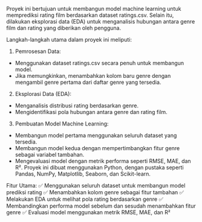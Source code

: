 Proyek ini bertujuan untuk membangun model machine learning untuk memprediksi rating film berdasarkan dataset ratings.csv. Selain itu, dilakukan eksplorasi data (EDA) untuk menganalisis hubungan antara genre film dan rating yang diberikan oleh pengguna.

Langkah-langkah utama dalam proyek ini meliputi:

1. Pemrosesan Data:
- Menggunakan dataset ratings.csv secara penuh untuk membangun model.
- Jika memungkinkan, menambahkan kolom baru genre dengan mengambil genre pertama dari daftar genre yang tersedia.
2. Eksplorasi Data (EDA):
- Menganalisis distribusi rating berdasarkan genre.
- Mengidentifikasi pola hubungan antara genre dan rating film.
3. Pembuatan Model Machine Learning:
- Membangun model pertama menggunakan seluruh dataset yang tersedia.
- Membangun model kedua dengan mempertimbangkan fitur genre sebagai variabel tambahan.
- Mengevaluasi model dengan metrik performa seperti RMSE, MAE, dan R².
Proyek ini dibuat menggunakan Python, dengan pustaka seperti Pandas, NumPy, Matplotlib, Seaborn, dan Scikit-learn.

Fitur Utama:
✅ Menggunakan seluruh dataset untuk membangun model prediksi rating
✅ Menambahkan kolom genre sebagai fitur tambahan
✅ Melakukan EDA untuk melihat pola rating berdasarkan genre
✅ Membandingkan performa model sebelum dan sesudah menambahkan fitur genre
✅ Evaluasi model menggunakan metrik RMSE, MAE, dan R²

